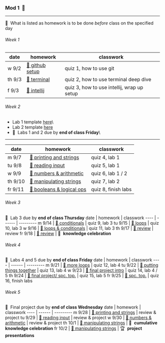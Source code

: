 ### Mod 1&nbsp; :date:
-----

:round_pushpin:&nbsp; What is listed as homework is to be done _before_ class on the specified day

###### Week 1
date | homework | classwork
---- | ------ | ---------
w 9/2 | [:paperclip: github setup](https://github.com/mrWallaceMadeira/lesson1) | quiz 1, how to use git
th 9/3 | [:paperclip: terminal](https://google.com) | quiz 2, how to use terminal deep dive
f 9/3 | [:paperclip: intellij](https://google.com) | quiz 3, how to use intellij, wrap up setup

###### Week 2
- Lab 1 template [here](https://classroom.github.com/a/COn0x_SZ)\
- Lab 2 template [here](https://classroom.github.com/a/COn0x_SZ)
- :test_tube:&nbsp; Labs 1 and 2 due by **end of class Friday**\
-----
date | homework | classwork
---- | ------ | ---------
m 9/7 | [:paperclip: printing and strings](https://github.com/mrWallaceMadeira/lesson1) | quiz 4, lab 1
tu 9/8 | [:paperclip: reading input](https://google.com) | quiz 5, lab 1
w 9/9 | [:paperclip: numbers & arithmetic](https://google.com) | quiz 6, lab 1 / 2
th 9/10 | [:paperclip: manipulating strings](https://google.com) | quiz 7, lab 2
fr 9/11 | [:paperclip: booleans & logical ops](https://google.com) | quiz 8, finish labs

###### Week 3
:test_tube:&nbsp; Lab 3 due by **end of class Thursday**
date | homework | classwork
---- | ------ | ---------
m 9/14 | [:paperclip: conditionals](https://github.com/mrWallaceMadeira/lesson1) | quiz 9, lab 3
tu 9/15 | [:paperclip: loops](https://google.com) | quiz 10, lab 3
w 9/16 | [:paperclip: loops & conditionals](https://google.com) | quiz 11, lab 3
th 9/17 | [:paperclip: review](https://google.com) | review
fr 9/18 | [:paperclip: review](https://google.com) | :tada:&nbsp; **knowledge celebration**

###### Week 4
:test_tube:&nbsp; Labs 4 and 5 due by **end of class Friday**
date | homework | classwork
---- | ------ | ---------
m 9/21 | [:paperclip: more loops](https://github.com/mrWallaceMadeira/lesson1) | quiz 12, lab 4
tu 9/22 | [:paperclip: putting things together](https://google.com) | quiz 13, lab 4
w 9/23 | [:paperclip: final project intro](https://google.com) | quiz 14, lab 4 / 5
th 9/24 | [:paperclip: final project/ spc. top.](https://google.com) | quiz 15, lab 5
fr 9/25 | [:paperclip: spc. top.](https://google.com) | quiz 16, finish labs

###### Week 5
:test_tube:&nbsp; Final project due by **end of class Wednesday**
date | homework | classwork
---- | ------ | ---------
m 9/28 | [:paperclip: printing and strings](https://github.com/mrWallaceMadeira/lesson1) | review & project
tu 9/29 | [:paperclip: reading input](https://google.com) | review & project
w 9/30 | [:paperclip: numbers & arithmetic](https://google.com) | review & project
th 10/1 | [:paperclip: manipulating strings](https://google.com) | :tada:&nbsp; **cumulative knowledge celebration**
fr 10/2 | [:paperclip: manipulating strings](https://google.com) | :trophy:&nbsp; **project presentations**


